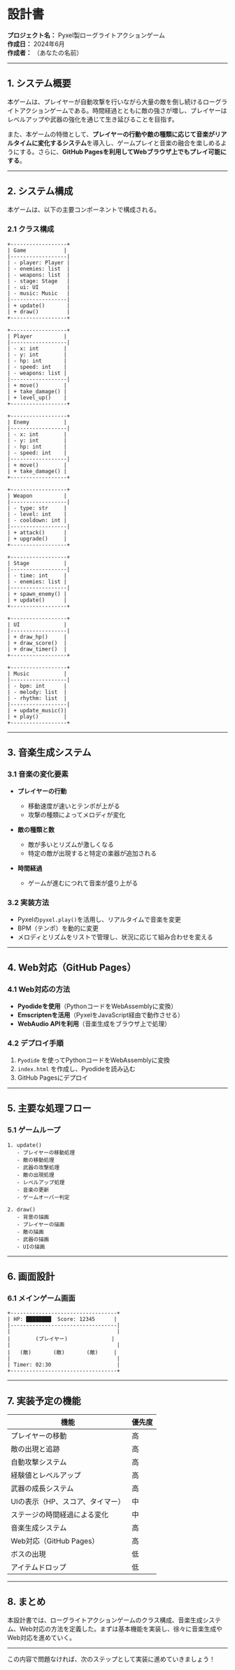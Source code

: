 # **設計書**  
**プロジェクト名：** Pyxel製ローグライトアクションゲーム  
**作成日：** 2024年6月  
**作成者：** （あなたの名前）  

---

## **1. システム概要**  
本ゲームは、プレイヤーが自動攻撃を行いながら大量の敵を倒し続けるローグライトアクションゲームである。時間経過とともに敵の強さが増し、プレイヤーはレベルアップや武器の強化を通じて生き延びることを目指す。  

また、本ゲームの特徴として、**プレイヤーの行動や敵の種類に応じて音楽がリアルタイムに変化するシステム**を導入し、ゲームプレイと音楽の融合を楽しめるようにする。さらに、**GitHub Pagesを利用してWebブラウザ上でもプレイ可能にする**。  

---

## **2. システム構成**  
本ゲームは、以下の主要コンポーネントで構成される。  

### **2.1 クラス構成**  
```plaintext
+------------------+
| Game            |
|------------------|
| - player: Player |
| - enemies: list  |
| - weapons: list  |
| - stage: Stage   |
| - ui: UI         |
| - music: Music   |
|------------------|
| + update()       |
| + draw()         |
+------------------+

+------------------+
| Player          |
|------------------|
| - x: int        |
| - y: int        |
| - hp: int       |
| - speed: int    |
| - weapons: list |
|------------------|
| + move()        |
| + take_damage() |
| + level_up()    |
+------------------+

+------------------+
| Enemy           |
|------------------|
| - x: int        |
| - y: int        |
| - hp: int       |
| - speed: int    |
|------------------|
| + move()        |
| + take_damage() |
+------------------+

+------------------+
| Weapon          |
|------------------|
| - type: str     |
| - level: int    |
| - cooldown: int |
|------------------|
| + attack()      |
| + upgrade()     |
+------------------+

+------------------+
| Stage           |
|------------------|
| - time: int     |
| - enemies: list |
|------------------|
| + spawn_enemy() |
| + update()      |
+------------------+

+------------------+
| UI              |
|------------------|
| + draw_hp()     |
| + draw_score()  |
| + draw_timer()  |
+------------------+

+------------------+
| Music           |
|------------------|
| - bpm: int      |
| - melody: list  |
| - rhythm: list  |
|------------------|
| + update_music()|
| + play()        |
+------------------+
```

---

## **3. 音楽生成システム**  

### **3.1 音楽の変化要素**  
- **プレイヤーの行動**  
  - 移動速度が速いとテンポが上がる  
  - 攻撃の種類によってメロディが変化  

- **敵の種類と数**  
  - 敵が多いとリズムが激しくなる  
  - 特定の敵が出現すると特定の楽器が追加される  

- **時間経過**  
  - ゲームが進むにつれて音楽が盛り上がる  

### **3.2 実装方法**  
- Pyxelの`pyxel.play()`を活用し、リアルタイムで音楽を変更  
- BPM（テンポ）を動的に変更  
- メロディとリズムをリストで管理し、状況に応じて組み合わせを変える  

---

## **4. Web対応（GitHub Pages）**  

### **4.1 Web対応の方法**  
- **Pyodideを使用**（PythonコードをWebAssemblyに変換）  
- **Emscriptenを活用**（PyxelをJavaScript経由で動作させる）  
- **WebAudio APIを利用**（音楽生成をブラウザ上で処理）  

### **4.2 デプロイ手順**  
1. `Pyodide` を使ってPythonコードをWebAssemblyに変換  
2. `index.html` を作成し、Pyodideを読み込む  
3. GitHub Pagesにデプロイ  

---

## **5. 主要な処理フロー**  

### **5.1 ゲームループ**
```plaintext
1. update()
   - プレイヤーの移動処理
   - 敵の移動処理
   - 武器の攻撃処理
   - 敵の出現処理
   - レベルアップ処理
   - 音楽の更新
   - ゲームオーバー判定

2. draw()
   - 背景の描画
   - プレイヤーの描画
   - 敵の描画
   - 武器の描画
   - UIの描画
```

---

## **6. 画面設計**  

### **6.1 メインゲーム画面**
```
+----------------------------------+
| HP: ████████  Score: 12345      |
|----------------------------------|
|                                  |
|        (プレイヤー)              |
|                                  |
|   (敵)       (敵)       (敵)     |
|                                  |
| Timer: 02:30                     |
+----------------------------------+
```

---

## **7. 実装予定の機能**  

| 機能 | 優先度 |  
|------|------|  
| プレイヤーの移動 | 高 |  
| 敵の出現と追跡 | 高 |  
| 自動攻撃システム | 高 |  
| 経験値とレベルアップ | 高 |  
| 武器の成長システム | 高 |  
| UIの表示（HP、スコア、タイマー） | 中 |  
| ステージの時間経過による変化 | 中 |  
| 音楽生成システム | 高 |  
| Web対応（GitHub Pages） | 高 |  
| ボスの出現 | 低 |  
| アイテムドロップ | 低 |  

---

## **8. まとめ**  
本設計書では、ローグライトアクションゲームのクラス構成、音楽生成システム、Web対応の方法を定義した。まずは基本機能を実装し、徐々に音楽生成やWeb対応を進めていく。  

---

この内容で問題なければ、次のステップとして実装に進めていきましょう！